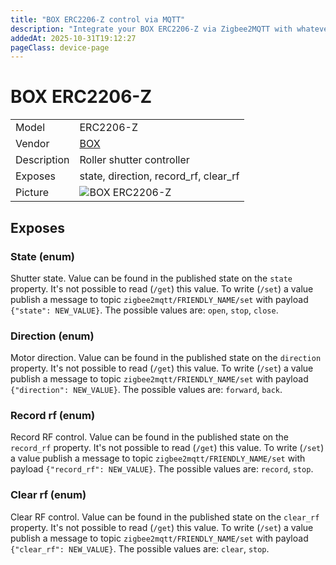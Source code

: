 ```yaml
---
title: "BOX ERC2206-Z control via MQTT"
description: "Integrate your BOX ERC2206-Z via Zigbee2MQTT with whatever smart home infrastructure you are using without the vendor's bridge or gateway."
addedAt: 2025-10-31T19:12:27
pageClass: device-page
---
```


<!-- !!!! -->
<!-- ATTENTION: This file is auto-generated through docgen! -->
<!-- You can only edit the "Notes"-Section between the two comment lines "Notes BEGIN" and "Notes END". -->
<!-- Do not use h1 or h2 heading within "## Notes"-Section. -->
<!-- !!!! -->

# BOX ERC2206-Z

|     |     |
|-----|-----|
| Model | ERC2206-Z  |
| Vendor  | [BOX](/supported-devices/#v=BOX)  |
| Description | Roller shutter controller |
| Exposes | state, direction, record_rf, clear_rf |
| Picture | ![BOX ERC2206-Z](https://www.zigbee2mqtt.io/images/devices/ERC2206-Z.png) |


<!-- Notes BEGIN: You can edit here. Add "## Notes" headline if not already present. -->


<!-- Notes END: Do not edit below this line -->




## Exposes

### State (enum)
Shutter state.
Value can be found in the published state on the `state` property.
It's not possible to read (`/get`) this value.
To write (`/set`) a value publish a message to topic `zigbee2mqtt/FRIENDLY_NAME/set` with payload `{"state": NEW_VALUE}`.
The possible values are: `open`, `stop`, `close`.

### Direction (enum)
Motor direction.
Value can be found in the published state on the `direction` property.
It's not possible to read (`/get`) this value.
To write (`/set`) a value publish a message to topic `zigbee2mqtt/FRIENDLY_NAME/set` with payload `{"direction": NEW_VALUE}`.
The possible values are: `forward`, `back`.

### Record rf (enum)
Record RF control.
Value can be found in the published state on the `record_rf` property.
It's not possible to read (`/get`) this value.
To write (`/set`) a value publish a message to topic `zigbee2mqtt/FRIENDLY_NAME/set` with payload `{"record_rf": NEW_VALUE}`.
The possible values are: `record`, `stop`.

### Clear rf (enum)
Clear RF control.
Value can be found in the published state on the `clear_rf` property.
It's not possible to read (`/get`) this value.
To write (`/set`) a value publish a message to topic `zigbee2mqtt/FRIENDLY_NAME/set` with payload `{"clear_rf": NEW_VALUE}`.
The possible values are: `clear`, `stop`.

